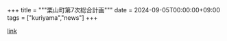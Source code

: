 +++
title = """栗山町第7次総合計画"""
date = 2024-09-05T00:00:00+09:00
tags = ["kuriyama","news"]
+++


[link](https://www.town.kuriyama.hokkaido.jp/soshiki/31/21905.html)
